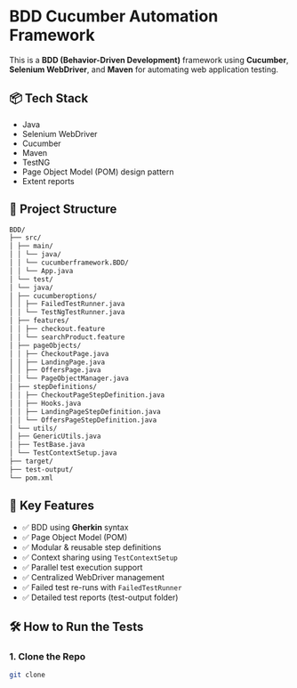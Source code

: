 # BDD Cucumber Automation Framework

This is a **BDD (Behavior-Driven Development)** framework using **Cucumber**, **Selenium WebDriver**, and **Maven** for automating web application testing.

## 📦 Tech Stack

- Java
- Selenium WebDriver
- Cucumber
- Maven
- TestNG 
- Page Object Model (POM) design pattern
- Extent reports

## 📁 Project Structure
~~~ bash
BDD/
├── src/
│ ├── main/
│ │ └── java/
│ │ └── cucumberframework.BDD/
│ │ └── App.java
│ └── test/
│ └── java/
│ ├── cucumberoptions/
│ │ ├── FailedTestRunner.java
│ │ └── TestNgTestRunner.java
│ ├── features/
│ │ ├── checkout.feature
│ │ └── searchProduct.feature
│ ├── pageObjects/
│ │ ├── CheckoutPage.java
│ │ ├── LandingPage.java
│ │ ├── OffersPage.java
│ │ └── PageObjectManager.java
│ ├── stepDefinitions/
│ │ ├── CheckoutPageStepDefinition.java
│ │ ├── Hooks.java
│ │ ├── LandingPageStepDefinition.java
│ │ └── OffersPageStepDefinition.java
│ └── utils/
│ ├── GenericUtils.java
│ ├── TestBase.java
│ └── TestContextSetup.java
├── target/
├── test-output/
└── pom.xml
~~~

## 🧰 Key Features

- ✅ BDD using **Gherkin** syntax
- ✅ Page Object Model (POM)
- ✅ Modular & reusable step definitions
- ✅ Context sharing using `TestContextSetup`
- ✅ Parallel test execution support
- ✅ Centralized WebDriver management
- ✅ Failed test re-runs with `FailedTestRunner`
- ✅ Detailed test reports (test-output folder)

 ## 🛠️ How to Run the Tests

### 1. Clone the Repo
```bash
git clone  





